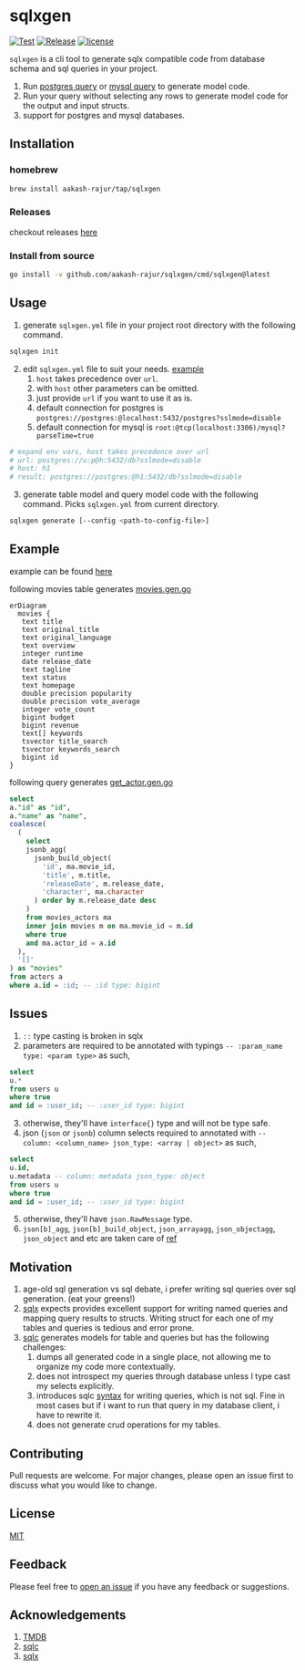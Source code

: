 # sqlxgen

[![Test](https://github.com/aakash-rajur/sqlxgen/actions/workflows/test.yml/badge.svg)](https://github.com/aakash-rajur/sqlxgen/actions/workflows/test.yml) 
[![Release](https://github.com/aakash-rajur/sqlxgen/actions/workflows/release.yml/badge.svg)](https://github.com/aakash-rajur/sqlxgen/actions/workflows/release.yml) 
[![license](http://img.shields.io/badge/license-MIT-red.svg?style=flat)](https://raw.githubusercontent.com/aakash-rajur/sqlxgen/main/LICENSE.md)

`sqlxgen` is a cli tool to generate sqlx compatible code from database schema and sql queries in your project.

1. Run [postgres query](https://github.com/aakash-rajur/sqlxgen/blob/main/internal/introspect/pg/model.sql) 
   or [mysql query](https://github.com/aakash-rajur/sqlxgen/blob/main/internal/introspect/mysql/model.sql) 
   to generate model code.
2. Run your query without selecting any rows to generate model code for the output and input structs.
3. support for postgres and mysql databases.

## Installation
### homebrew
```bash
brew install aakash-rajur/tap/sqlxgen
```

### Releases
checkout releases [here](https://github.com/aakash-rajur/sqlxgen/releases)

### Install from source
```bash
go install -v github.com/aakash-rajur/sqlxgen/cmd/sqlxgen@latest
```

## Usage

1. generate `sqlxgen.yml` file in your project root directory with the following command.
```bash
sqlxgen init
```
2. edit `sqlxgen.yml` file to suit your needs. [example](example/sqlxgen.yml#L12-L14)
   1. `host` takes precedence over `url`.
   2. with `host` other parameters can be omitted.
   3. just provide `url` if you want to use it as is.
   4. default connection for postgres is `postgres://postgres:@localhost:5432/postgres?sslmode=disable`
   5. default connection for mysql is `root:@tcp(localhost:3306)/mysql?parseTime=true`
```yaml
# expand env vars, host takes precedence over url
# url: postgres://u:p@h:5432/db?sslmode=disable
# host: h1
# result: postgres://postgres:@h1:5432/db?sslmode=disable
```
3. generate table model and query model code with the following command. Picks `sqlxgen.yml` from current directory.
```bash
sqlxgen generate [--config <path-to-config-file>]
```

## Example
example can be found [here](example)

following movies table generates [movies.gen.go](example/internal/tmdb_pg/models/movie.gen.go)
```mermaid
erDiagram
  movies {
   text title
   text original_title
   text original_language
   text overview
   integer runtime
   date release_date
   text tagline
   text status
   text homepage
   double precision popularity
   double precision vote_average
   integer vote_count
   bigint budget
   bigint revenue
   text[] keywords
   tsvector title_search
   tsvector keywords_search
   bigint id
}
```
following query generates [get_actor.gen.go](example/internal/tmdb_pg/api/get_actor.gen.go)
```sql
select
a."id" as "id",
a."name" as "name",
coalesce(
  (
    select
    jsonb_agg(
      jsonb_build_object(
        'id', ma.movie_id,
        'title', m.title,
        'releaseDate', m.release_date,
        'character', ma.character
      ) order by m.release_date desc
    )
    from movies_actors ma
    inner join movies m on ma.movie_id = m.id
    where true
    and ma.actor_id = a.id
  ),
  '[]'
) as "movies"
from actors a
where a.id = :id; -- :id type: bigint
```

## Issues
1. `::` type casting is broken in sqlx
2. parameters are required to be annotated with typings `-- :param_name type: <param type>` as such,
```sql
select 
u.* 
from users u 
where true 
and id = :user_id; -- :user_id type: bigint
```
3. otherwise, they'll have `interface{}` type and will not be type safe.
4. json (`json` or `jsonb`) column selects required to annotated with `-- column: <column_name> json_type: <array | object>` as such,
```sql
select
u.id,
u.metadata -- column: metadata json_type: object
from users u
where true
and id = :user_id; -- :user_id type: bigint
```
5. otherwise, they'll have `json.RawMessage` type.
6. `json[b]_agg`, `json[b]_build_object`, `json_arrayagg`, `json_objectagg`, `json_object` and etc are taken care of [ref](internal/introspect/pg/json.go#L34)

## Motivation
1. age-old sql generation vs sql debate, i prefer writing sql queries over sql generation. (eat your greens!)
2. [sqlx](https://github.com/jmoiron/sqlx) expects provides excellent support for writing named queries and mapping query results to structs. Writing struct for each one of my tables and queries is tedious and error prone.
3. [sqlc](https://github.com/sqlc-dev/sqlc) generates models for table and queries but has the following challenges:
   1. dumps all generated code in a single place, not allowing me to organize my code more contextually. 
   2. does not introspect my queries through database unless I type cast my selects explicitly.
   3. introduces sqlc [syntax](https://docs.sqlc.dev/en/latest/howto/named_parameters.html#nullable-parameters) for 
      writing queries, which is not sql. Fine in most cases but if i want to run that query in my database client, 
      i have to rewrite it.
   4. does not generate crud operations for my tables.

## Contributing
Pull requests are welcome. For major changes, please open an issue first to discuss what you would like to change.

## License
[MIT](LICENSE.md)

## Feedback
Please feel free to [open an issue](https://github.com/aakash-rajur/sqlxgen/issues/new) if you have any feedback or suggestions.

## Acknowledgements
1. [TMDB](https://www.kaggle.com/datasets/tmdb/tmdb-movie-metadata)
2. [sqlc](https://github.com/sqlc-dev/sqlc)
3. [sqlx](https://github.com/jmoiron/sqlx)

